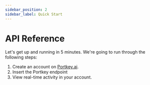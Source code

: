 ```yaml
---
sidebar_position: 2
sidebar_label: Quick Start
---
```


# API Reference

Let's get up and running in 5 minutes. We're going to run through the following steps:

1. Create an account on [Portkey.ai](https://portkey.ai/).
2. Insert the Portkey endpoint
3. View real-time activity in your account.
